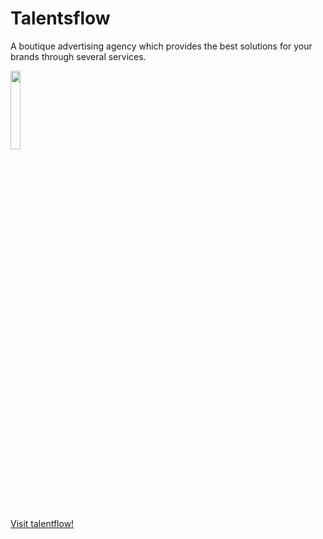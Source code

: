 Talentsflow
===========
A boutique advertising agency which provides the best solutions for your brands through several services.

<img src="https://cloud.githubusercontent.com/assets/177648/10727091/940180b4-7bf0-11e5-88c5-11d6bd2324bf.jpg" width="18%"></img> 

[Visit talentflow!](http://www.talentsflow.com)

